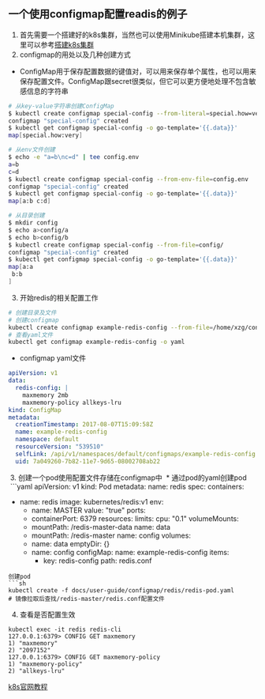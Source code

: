 ## 一个使用configmap配置readis的例子
1. 首先需要一个搭建好的k8s集群，当然也可以使用Minikube搭建本机集群，这里可以参考[搭建k8s集群](https://github.com/xiongzhenggang/xiongzhenggang.github.io/blob/master/clod/docker/k8s.md)
2. configmap的用处以及几种创建方式

* ConfigMap用于保存配置数据的键值对，可以用来保存单个属性，也可以用来保存配置文件。ConfigMap跟secret很类似，但它可以更方便地处理不包含敏感信息的字符串

```sh
# 从key-value字符串创建ConfigMap
$ kubectl create configmap special-config --from-literal=special.how=very
configmap "special-config" created
$ kubectl get configmap special-config -o go-template='{{.data}}'
map[special.how:very]

# 从env文件创建
$ echo -e "a=b\nc=d" | tee config.env
a=b
c=d
$ kubectl create configmap special-config --from-env-file=config.env
configmap "special-config" created
$ kubectl get configmap special-config -o go-template='{{.data}}'
map[a:b c:d]

# 从目录创建
$ mkdir config
$ echo a>config/a
$ echo b>config/b
$ kubectl create configmap special-config --from-file=config/
configmap "special-config" created
$ kubectl get configmap special-config -o go-template='{{.data}}'
map[a:a
 b:b
]
```
3. 开始redis的相关配置工作
```sh
# 创建目录及文件
# 创建configmap
kubectl create configmap example-redis-config --from-file=/home/xzg/configmap/redis/redis-config
# 查看yaml文件
kubectl get configmap example-redis-config -o yaml
```
* configmap yaml文件
```yaml
apiVersion: v1
data:
  redis-config: |
    maxmemory 2mb
    maxmemory-policy allkeys-lru
kind: ConfigMap
metadata:
  creationTimestamp: 2017-08-07T15:09:58Z
  name: example-redis-config
  namespace: default
  resourceVersion: "539510"
  selfLink: /api/v1/namespaces/default/configmaps/example-redis-config
  uid: 7a049260-7b82-11e7-9d65-08002708ab22
  ```
  3. 创建一个pod使用配置文件存储在configmap中
  * 通过pod的yaml创建pod
  ```yaml
  apiVersion: v1
kind: Pod
metadata:
  name: redis
spec:
  containers:
  - name: redis
    image: kubernetes/redis:v1
    env:
    - name: MASTER
      value: "true"
    ports:
    - containerPort: 6379
    resources:
      limits:
        cpu: "0.1"
    volumeMounts:
    - mountPath: /redis-master-data
      name: data
    - mountPath: /redis-master
      name: config
  volumes:
    - name: data
      emptyDir: {}
    - name: config
      configMap:
        name: example-redis-config
        items:
        - key: redis-config
          path: redis.conf
```
创建pod
```sh
kubectl create -f docs/user-guide/configmap/redis/redis-pod.yaml
# 镜像拉取后查找/redis-master/redis.conf配置文件
```
4. 查看是否配置生效
```
kubectl exec -it redis redis-cli
127.0.0.1:6379> CONFIG GET maxmemory
1) "maxmemory"
2) "2097152"
127.0.0.1:6379> CONFIG GET maxmemory-policy
1) "maxmemory-policy"
2) "allkeys-lru"
```

[k8s官网教程](https://kubernetes.io/docs/tutorials/configuration/configure-redis-using-configmap)
